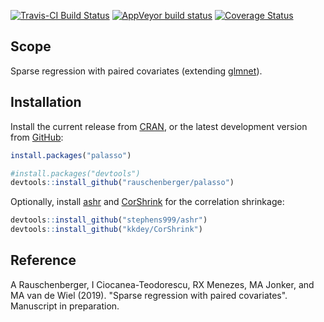 
<!-- Modify xxx.Rmd, not xxx.md! -->
[![Travis-CI Build Status](https://travis-ci.org/rauschenberger/palasso.svg)](https://travis-ci.org/rauschenberger/palasso) [![AppVeyor build status](https://ci.appveyor.com/api/projects/status/github/rauschenberger/palasso?svg=true)](https://ci.appveyor.com/project/rauschenberger/palasso) [![Coverage Status](https://codecov.io/github/rauschenberger/palasso/coverage.svg?branch=master)](https://codecov.io/github/rauschenberger/palasso)

Scope
-----

Sparse regression with paired covariates (extending [glmnet](https://CRAN.R-project.org/package=glmnet)).

Installation
------------

Install the current release from [CRAN](https://CRAN.R-project.org/package=palasso), or the latest development version from [GitHub](https://github.com/rauschenberger/palasso):

``` r
install.packages("palasso")
```

``` r
#install.packages("devtools")
devtools::install_github("rauschenberger/palasso")
```

Optionally, install [ashr](https://github.com/stephens999/ashr) and [CorShrink](https://github.com/kkdey/CorShrink) for the correlation shrinkage:

``` r
devtools::install_github("stephens999/ashr")
devtools::install_github("kkdey/CorShrink")
```

Reference
---------

A Rauschenberger, I Ciocanea-Teodorescu, RX Menezes, MA Jonker, and MA van de Wiel (2019). "Sparse regression with paired covariates". Manuscript in preparation.

<!--
[![CRAN version](https://www.r-pkg.org/badges/version/palasso)](https://CRAN.R-project.org/package=palasso)
[![CRAN RStudio mirror downloads](https://cranlogs.r-pkg.org/badges/palasso)](https://CRAN.R-project.org/package=palasso)
[![Total CRAN downloads](https://cranlogs.r-pkg.org/badges/grand-total/palasso)](https://www.r-pkg.org/pkg/palasso)
-->
